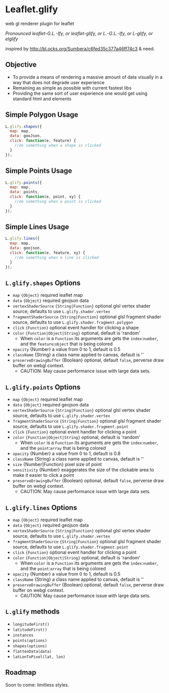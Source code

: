 # Leaflet.glify
web gl renderer plugin for leaflet

_Pronounced leaflet-G.L.-Ify, or leaflet-glify, or L.-G.L.-Ify, or L-glify, or elglify_

inspired by http://bl.ocks.org/Sumbera/c6fed35c377a46ff74c3 & need.

## Objective
* To provide a means of rendering a massive amount of data visually in a way that does not degrade user experience
* Remaining as simple as possible with current fastest libs
* Providing the same sort of user experience one would get using standard html and elements


## Simple Polygon Usage
```javascript
L.glify.shapes({
  map: map,
  data: geoJson,
  click: function(e, feature) {
    //do something when a shape is clicked
  }
});
```

## Simple Points Usage
```javascript
L.glify.points({
  map: map,
  data: points,
  click: function(e, point, xy) {
    //do something when a point is clicked
  }
});
```

## Simple Lines Usage
```javascript
L.glify.lines({
  map: map,
  data: geojson,
  click: function(e, feature, xy) {
    //do something when a line is clicked
  }
});
```

## `L.glify.shapes` Options
* `map` `{Object}` required leaflet map
* `data` `{Object}` required geojson data
* `vertexShaderSource` `{String|Function}` optional glsl vertex shader source, defaults to use `L.glify.shader.vertex`
* `fragmentShaderSource` `{String|Function}` optional glsl fragment shader source, defaults to use `L.glify.shader.fragment.polygon`
* `click` `{Function}` optional event handler for clicking a shape
* `color` `{Function|Object|String}` optional, default is 'random'
  * When `color` is a `Function` its arguments are gets the `index`:`number`, and the `feature`:`object` that is being colored
* `opacity` {Number} a value from 0 to 1, default is 0.5
* `className` {String} a class name applied to canvas, default is ''
* `preserveDrawingBuffer` {Boolean} optional, default `false`, perverse draw buffer on webgl context.
  * CAUTION: May cause performance issue with large data sets.

## `L.glify.points` Options
* `map` `{Object}` required leaflet map
* `data` `{Object}` required geojson data
* `vertexShaderSource` `{String|Function}` optional glsl vertex shader source, defaults to use `L.glify.shader.vertex`
* `fragmentShaderSource` `{String|Function}` optional glsl fragment shader source, defaults to use `L.glify.shader.fragment.point`
* `click` `{Function}` optional event handler for clicking a point
* `color` `{Function|Object|String}` optional, default is 'random'
  * When `color` is a `Function` its arguments are gets the `index`:`number`, and the `point`:`array` that is being colored 
* `opacity` {Number} a value from 0 to 1, default is 0.8
* `className` {String} a class name applied to canvas, default is ''
* `size` {Number|Function} pixel size of point
* `sensitivity` {Number} exaggerates the size of the clickable area to make it easier to click a point
* `preserveDrawingBuffer` {Boolean} optional, default `false`, perverse draw buffer on webgl context.
  * CAUTION: May cause performance issue with large data sets.

## `L.glify.lines` Options
* `map` `{Object}` required leaflet map
* `data` `{Object}` required geojson data
* `vertexShaderSource` `{String|Function}` optional glsl vertex shader source, defaults to use `L.glify.shader.vertex`
* `fragmentShaderSource` `{String|Function}` optional glsl fragment shader source, defaults to use `L.glify.shader.fragment.point`
* `click` `{Function}` optional event handler for clicking a point
* `color` `{Function|Object|String}` optional, default is 'random'
  * When `color` is a `Function` its arguments are gets the `index`:`number`, and the `point`:`array` that is being colored 
* `opacity` {Number} a value from 0 to 1, default is 0.5
* `className` {String} a class name applied to canvas, default is ''
* `preserveDrawingBuffer` {Boolean} optional, default `false`, perverse draw buffer on webgl context.
  * CAUTION: May cause performance issue with large data sets. 

## `L.glify` methods
* `longitudeFirst()`
* `latitudeFirst()`
* `instances`
* `points(options)`
* `shapes(options)`
* `flattenData(data)`
* `latLonToPixel(lat, lon)`


## Roadmap
Soon to come: limitless styles.

